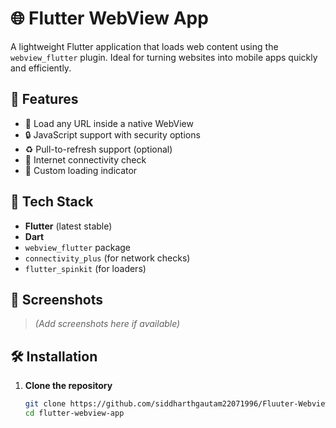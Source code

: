 # 🌐 Flutter WebView App

A lightweight Flutter application that loads web content using the `webview_flutter` plugin. Ideal for turning websites into mobile apps quickly and efficiently.

## 🚀 Features

- 📱 Load any URL inside a native WebView
- 🔒 JavaScript support with security options
- ♻️ Pull-to-refresh support (optional)
- 📡 Internet connectivity check
- 📌 Custom loading indicator

## 🧰 Tech Stack

- **Flutter** (latest stable)
- **Dart**
- `webview_flutter` package
- `connectivity_plus` (for network checks)
- `flutter_spinkit` (for loaders)

## 📲 Screenshots

> *(Add screenshots here if available)*

## 🛠️ Installation

1. **Clone the repository**
   ```bash
   git clone https://github.com/siddharthgautam22071996/Fluuter-Webview-APP.git
   cd flutter-webview-app
